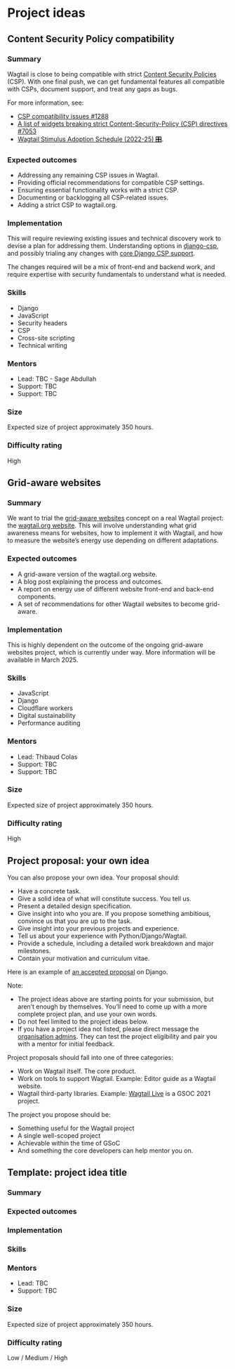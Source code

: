 # Project ideas

## Content Security Policy compatibility

### Summary

Wagtail is close to being compatible with strict [Content Security Policies](https://developer.mozilla.org/en-US/docs/Web/HTTP/CSP) (CSP). With one final push, we can get fundamental features all compatible with CSPs, document support, and treat any gaps as bugs.

For more information, see:

- [CSP compatibility issues #1288](https://github.com/wagtail/wagtail/issues/1288)
- [A list of widgets breaking strict Content-Security-Policy (CSP) directives #7053](https://github.com/wagtail/wagtail/issues/7053)
- [Wagtail Stimulus Adoption Schedule (2022-25) 🎛️](https://docs.google.com/spreadsheets/d/1LdrXlj8OeCWy3B_moYZ-ynhfZZtFVHPahG9GFoT-XBs/edit).

### Expected outcomes

- Addressing any remaining CSP issues in Wagtail.
- Providing official recommendations for compatible CSP settings.
- Ensuring essential functionality works with a strict CSP.
- Documenting or backlogging all CSP-related issues.
- Adding a strict CSP to wagtail.org.

### Implementation

This will require reviewing existing issues and technical discovery work to devise a plan for addressing them. Understanding options in [django-csp](https://github.com/mozilla/django-csp), and possibly trialing any changes with [core Django CSP support](https://github.com/django/django/pull/18215).

The changes required will be a mix of front-end and backend work, and require expertise with security fundamentals to understand what is needed.

### Skills

- Django
- JavaScript
- Security headers
- CSP
- Cross-site scripting
- Technical writing

### Mentors

- Lead: TBC - Sage Abdullah
- Support: TBC
- Support: TBC

### Size

Expected size of project approximately 350 hours.

### Difficulty rating

High

## Grid-aware websites

### Summary

We want to trial the [grid-aware websites](https://wagtail.org/blog/reflections-on-grid-aware-websites/) concept on a real Wagtail project: the [wagtail.org website](https://wagtail.org/). This will involve understanding what grid awareness means for websites, how to implement it with Wagtail, and how to measure the website’s energy use depending on different adaptations.

### Expected outcomes

- A grid-aware version of the wagtail.org website.
- A blog post explaining the process and outcomes.
- A report on energy use of different website front-end and back-end components.
- A set of recommendations for other Wagtail websites to become grid-aware.

### Implementation

This is highly dependent on the outcome of the ongoing grid-aware websites project, which is currently under way. More information will be available in March 2025.

### Skills

- JavaScript
- Django
- Cloudflare workers
- Digital sustainability
- Performance auditing

### Mentors

- Lead: Thibaud Colas
- Support: TBC
- Support: TBC

### Size

Expected size of project approximately 350 hours.

### Difficulty rating

High

## Project proposal: your own idea

You can also propose your own idea. Your proposal should:

- Have a concrete task.
- Give a solid idea of what will constitute success. You tell us.
- Present a detailed design specification.
- Give insight into who you are. If you propose something ambitious, convince us that you are up to the task.
- Give insight into your previous projects and experience.
- Tell us about your experience with Python/Django/Wagtail.
- Provide a schedule, including a detailed work breakdown and major milestones.
- Contain your motivation and curriculum vitae.

Here is an example of [an accepted proposal](https://gist.github.com/chrismedrela/82cbda8d2a78a280a129) on Django.

Note:

- The project ideas above are starting points for your submission, but aren’t enough by themselves. You’ll need to come up with a more complete project plan, and use your own words.
- Do not feel limited to the project ideas below.
- If you have a project idea not listed, please direct message the [organisation admins](#organisation-admins). They can test the project eligibility and pair you with a mentor for initial feedback.

Project proposals should fall into one of three categories:

- Work on Wagtail itself. The core product.
- Work on tools to support Wagtail. Example: Editor guide as a Wagtail website.
- Wagtail third-party libraries. Example: [Wagtail Live](https://github.com/wagtail/wagtail-live) is a GSOC 2021 project.

The project you propose should be:

- Something useful for the Wagtail project
- A single well-scoped project
- Achievable within the time of GSoC
- And something the core developers can help mentor you on.

## Template: project idea title

### Summary

### Expected outcomes

### Implementation

### Skills

### Mentors

- Lead: TBC
- Support: TBC

### Size

Expected size of project approximately 350 hours.

### Difficulty rating

Low / Medium / High
